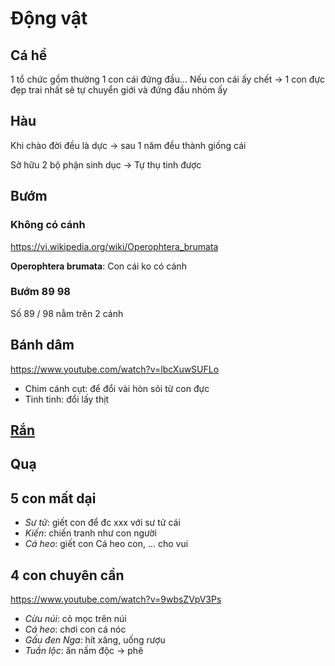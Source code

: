 # Động vật 


## Cá hề 

1 tổ chức gồm thường 1 con cái đứng đầu... 
Nếu con cái ấy chết -> 1 con đực đẹp trai nhất sẽ tự chuyển giới và đứng đầu nhóm ấy


## Hàu 

Khi chào đời đều là dực -> sau 1 năm đều thành giống cái 

Sở hữu 2 bộ phận sinh dục -> Tự thụ tinh được



## Bướm 

### Không có cánh
https://vi.wikipedia.org/wiki/Operophtera_brumata

**Operophtera brumata**: Con cái ko có cánh

### Bướm 89 98 
Số 89 / 98 nằm trên 2 cánh 


## Bánh dâm 

https://www.youtube.com/watch?v=lbcXuwSUFLo

- Chim cánh cụt: để đổi vài hòn sỏi từ con đực
- Tinh tinh: đổi lấy thịt 

## [Rắn](./snake.md)


## Quạ 



## 5 con mất dại 

- *Sư tử*: giết con để đc xxx với sư tử cái
- *Kiến*: chiến tranh như con người
- *Cá heo*: giết con Cá heo con, ... cho vui 

## 4 con chuyên cần 

https://www.youtube.com/watch?v=9wbsZVpV3Ps

- *Cừu núi*: cỏ mọc trên núi
- *Cá heo*: chơi con cá nóc 
- *Gấu đen Nga*: hít xăng, uống rượu 
- *Tuần lộc*: ăn nấm độc -> phê
